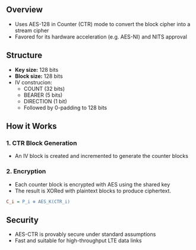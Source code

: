 ## Overview
- Uses AES-$128$ in Counter (CTR) mode to convert the block cipher into a stream cipher
- Favored for its hardware acceleration (e.g. AES-NI) and NITS approval

## Structure
- **Key size:** $128$ bits
- **Block size:** $128$ bits
- IV construcion:
	- COUNT ($32$ bits)
	- BEARER ($5$ bits)
	- DIRECTION ($1$ bit)
	- Followed by $0$-padding to $128$ bits

## How it Works
### 1. CTR Block Generation
- An IV block is created and incremented to generate the counter blocks

### 2. Encryption
- Each counter block is encrypted with AES using the shared key
- The result is XORed with plaintext blocks to produce ciphertext.
```ini
C_i = P_i ⊕ AES_K(CTR_i)
```

## Security
- AES-CTR is provably secure under standard assumptions
- Fast and suitable for high-throughput LTE data links


